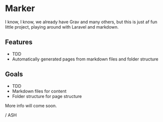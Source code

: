 # Marker

I know, I know, we already have Grav and many others, but this is just af fun little project, playing around with Laravel and markdown.

## Features

- TDD
- Automatically generated pages from markdown files and folder structure

## Goals

- TDD
- Markdown files for content
- Folder structure for page structure

More info will come soon.

/ ASH

